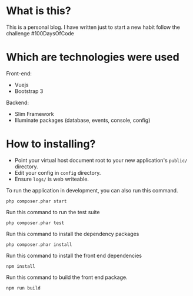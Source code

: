 # What is this?

This is a personal blog. I have written just to start a new habit follow the challenge #100DaysOfCode

# Which are technologies were used

Front-end:
- Vuejs
- Bootstrap 3

Backend:
- Slim Framework
- Illuminate packages (database, events, console, config)

# How to installing?

* Point your virtual host document root to your new application's `public/` directory.
* Edit your config in `config` directory.
* Ensure `logs/` is web writeable.

To run the application in development, you can also run this command. 

	php composer.phar start

Run this command to run the test suite

	php composer.phar test

Run this command to install the dependency packages

    php composer.phar install
    
Run this command to install the front end dependencies

    npm install

Run this command to build the front end package.

    npm run build

